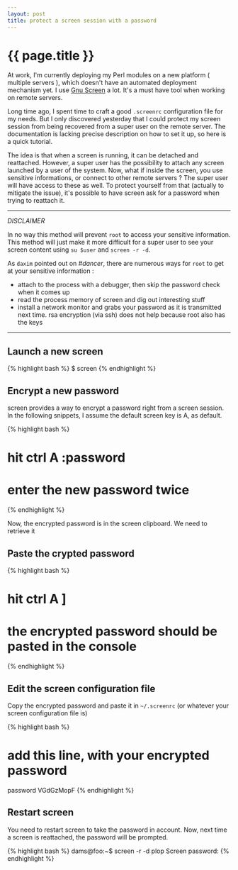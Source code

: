 ```yaml
---
layout: post
title: protect a screen session with a password
---
```


# {{ page.title }}

At work, I'm currently deploying my Perl modules on a new platform ( multiple
servers ), which doesn't have an automated deployment mechanism yet. I use [Gnu
Screen](http://www.gnu.org/software/screen/) a lot. It's a must have tool when
working on remote servers.

Long time ago, I spent time to craft a good `.screenrc` configuration file for
my needs. But I only discovered yesterday that I could protect my screen
session from being recovered from a super user on the remote server. The
documentation is lacking precise description on how to set it up, so here is
a quick tutorial.

The idea is that when a screen is running, it can be detached and reattached.
However, a super user has the possibility to attach any screen launched by a
user of the system. Now, what if inside the screen, you use sensitive
informations, or connect to other remote servers ? The super user will have
access to these as well. To protect yourself from that (actually to mitigate the issue), it's possible to have
screen ask for a password when trying to reattach it.

***

*DISCLAIMER*

In no way this method will prevent `root` to access your sensitive information.
This method will just make it more difficult for a super user to see your screen content using `su $user` and `screen -r -d`.

As `daxim` pointed out on *#dancer*, there are numerous ways for `root` to get at your sensitive information :

*   attach to the process with a debugger, then skip the password check when it comes up
*   read the process memory of screen and dig out interesting stuff
*   install a network monitor and grabs your password as it is transmitted next time.  rsa encryption (via ssh) does not help because root also has the keys

***

## Launch a new screen

{% highlight bash %}
$ screen
{% endhighlight %}

## Encrypt a new password

screen provides a way to encrypt a password right from a screen session. In the following snippets, I assume the default screen key is A, as default.

{% highlight bash %}
# hit ctrl A :password
# enter the new password twice
{% endhighlight %}

Now, the encrypted password is in the screen clipboard. We need to retrieve it

## Paste the crypted password

{% highlight bash %}
# hit ctrl A ]
# the encrypted password should be pasted in the console
{% endhighlight %}

## Edit the screen configuration file

Copy the encrypted password and paste it in `~/.screenrc` (or whatever your screen configuration file is)

{% highlight bash %}
# add this line, with your encrypted password
password VGdGzMopF
{% endhighlight %}

## Restart screen

You need to restart screen to take the password in account. Now, next time a
screen is reattached, the password will be prompted.

{% highlight bash %}
dams@foo:~$ screen -r -d plop
Screen password: 
{% endhighlight %}

